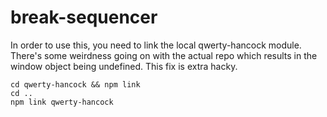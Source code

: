 # break-sequencer

In order to use this, you need to link the local qwerty-hancock module. There's some weirdness going on with the actual repo which results in the window object being undefined. This fix is extra hacky.

```[bash]
cd qwerty-hancock && npm link
cd ..
npm link qwerty-hancock
```
